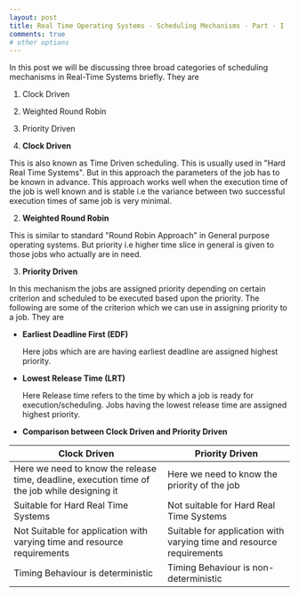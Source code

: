 ```yaml
---
layout: post
title: Real Time Operating Systems - Scheduling Mechanisms - Part - I
comments: true
# other options
---
```


In this post we will be discussing three broad categories of scheduling mechanisms in Real-Time Systems briefly. They are

1. Clock Driven 

2. Weighted Round Robin

3. Priority Driven

1. __Clock Driven__

This is also known as Time Driven scheduling. This is usually used in "Hard Real Time Systems". But in this approach the parameters of the job has to be known in advance. This approach works well when the execution time of the job is well known and is stable i.e the variance between two successful execution times of same job is very minimal.

2. __Weighted Round Robin__

This is similar to standard "Round Robin Approach" in General purpose operating systems. But priority i.e higher time slice in general is given to those jobs who actually are in need.

3. __Priority Driven__

In this mechanism the jobs are assigned priority depending on certain criterion and scheduled to be executed based upon the priority. The following are some of the criterion which we can use in assigning priority to a job. They are

* __Earliest Deadline First (EDF)__

    Here jobs which are are having earliest deadline are assigned highest priority.
    
* __Lowest Release Time (LRT)__

    Here Release time refers to the time by which a job is ready for execution/scheduling. Jobs having the lowest release time are assigned highest priority.

* __Comparison between Clock Driven and Priority Driven__

|Clock Driven | Priority Driven |
|----------|--------|
|Here we need to know the release time, deadline, execution time of the job while designing it | Here we need to know the priority of the job |
|Suitable for Hard Real Time Systems  |  Not suitable for Hard Real Time Systems
|Not Suitable for application with varying time and resource requirements | Suitable for application with varying time and resource requirements |
|Timing Behaviour is deterministic | Timing Behaviour is non-deterministic |